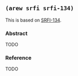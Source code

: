 
## `(arew srfi srfi-134)`

This is based on [SRFI-134](https://srfi.schemers.org/srfi-134/).

### Abstract

TODO

### Reference

TODO
